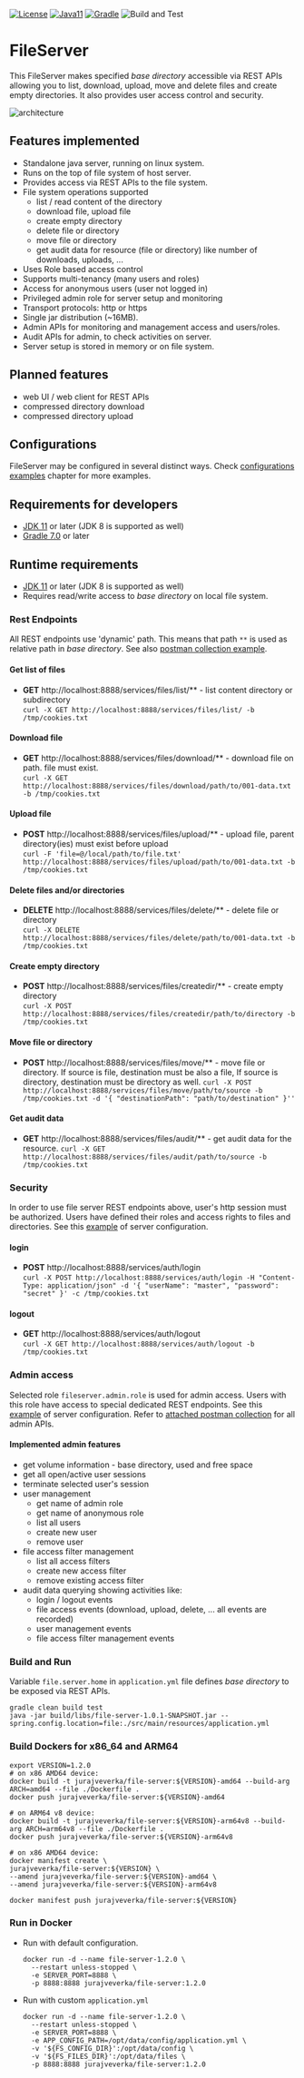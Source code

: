[![License](https://img.shields.io/badge/License-Apache%202.0-blue.svg)](https://opensource.org/licenses/Apache-2.0)
[![Java11](https://img.shields.io/badge/java-11-blue)](https://img.shields.io/badge/java-11-blue)
[![Gradle](https://img.shields.io/badge/gradle-v7.0-blue)](https://img.shields.io/badge/gradle-v6.5-blue)
![Build and Test](https://github.com/jveverka/file-server/workflows/Build%20and%20Test/badge.svg)

# FileServer 
This FileServer makes specified *base directory* accessible via REST APIs allowing you 
to list, download, upload, move and delete files and create empty directories. It also provides 
user access control and security.

![architecture](docs/architecture-01.svg)

## Features implemented
* Standalone java server, running on linux system.
* Runs on the top of file system of host server.
* Provides access via REST APIs to the file system.
* File system operations supported
  - list / read content of the directory
  - download file, upload file
  - create empty directory
  - delete file or directory
  - move file or directory
  - get audit data for resource (file or directory) like number of downloads, uploads, ...
* Uses Role based access control 
* Supports multi-tenancy (many users and roles)
* Access for anonymous users (user not logged in) 
* Privileged admin role for server setup and monitoring
* Transport protocols: http or https
* Single jar distribution (~16MB).  
* Admin APIs for monitoring and management access and users/roles.
* Audit APIs for admin, to check activities on server.
* Server setup is stored in memory or on file system.

## Planned features
* web UI / web client for REST APIs
* compressed directory download
* compressed directory upload

## Configurations
FileServer may be configured in several distinct ways. Check
[configurations examples](docs/Configurations.md) chapter for more examples.

## Requirements for developers
* [JDK 11](https://jdk.java.net/11/) or later (JDK 8 is supported as well)
* [Gradle 7.0](https://gradle.org/install/) or later

## Runtime requirements
* [JDK 11](https://jdk.java.net/11/) or later (JDK 8 is supported as well)
* Requires read/write access to *base directory* on local file system.

### Rest Endpoints
All REST endpoints use 'dynamic' path. This means that path ``**`` is used as relative path in *base directory*.
See also [postman collection example](docs/FileServer.postman_collection.json).

#### Get list of files  
* __GET__ http://localhost:8888/services/files/list/** - list content directory or subdirectory  
  ``curl -X GET http://localhost:8888/services/files/list/ -b /tmp/cookies.txt``

#### Download file  
* __GET__ http://localhost:8888/services/files/download/** - download file on path. file must exist.   
  ``curl -X GET http://localhost:8888/services/files/download/path/to/001-data.txt -b /tmp/cookies.txt``

#### Upload file
* __POST__ http://localhost:8888/services/files/upload/** - upload file, parent directory(ies) must exist before upload  
 ``curl -F 'file=@/local/path/to/file.txt' http://localhost:8888/services/files/upload/path/to/001-data.txt -b /tmp/cookies.txt``

#### Delete files and/or directories
* __DELETE__ http://localhost:8888/services/files/delete/** - delete file or directory  
  ``curl -X DELETE http://localhost:8888/services/files/delete/path/to/001-data.txt -b /tmp/cookies.txt``

#### Create empty directory
* __POST__ http://localhost:8888/services/files/createdir/** - create empty directory  
  ``curl -X POST http://localhost:8888/services/files/createdir/path/to/directory -b /tmp/cookies.txt``

#### Move file or directory
* __POST__ http://localhost:8888/services/files/move/** - move file or directory. If source is file, destination must be also a file, If source is directory, destination must be directory as well.
  ``curl -X POST http://localhost:8888/services/files/move/path/to/source -b /tmp/cookies.txt -d '{ "destinationPath": "path/to/destination" }''``

#### Get audit data
* __GET__ http://localhost:8888/services/files/audit/** - get audit data for the resource.
  ``curl -X GET http://localhost:8888/services/files/audit/path/to/source -b /tmp/cookies.txt``

### Security
In order to use file server REST endpoints above, user's http session must be authorized.
Users have defined their roles and access rights to files and directories. 
See this [example](src/main/resources/application.yml) of server configuration.

#### login
* __POST__ http://localhost:8888/services/auth/login  
  ``curl -X POST http://localhost:8888/services/auth/login -H "Content-Type: application/json" -d '{ "userName": "master", "password": "secret" }' -c /tmp/cookies.txt``

#### logout
* __GET__ http://localhost:8888/services/auth/logout  
  ``curl -X GET http://localhost:8888/services/auth/logout -b /tmp/cookies.txt``

### Admin access
Selected role ``fileserver.admin.role`` is used for admin access. Users with this role have access to special dedicated REST endpoints.
See this [example](src/main/resources/application.yml) of server configuration.
Refer to [attached postman collection](docs/FileServer.postman_collection.json) for all admin APIs.

#### Implemented admin features
* get volume information - base directory, used and free space
* get all open/active user sessions
* terminate selected user's session
* user management
  - get name of admin role
  - get name of anonymous role
  - list all users
  - create new user
  - remove user
* file access filter management
  - list all access filters
  - create new access filter
  - remove existing access filter
* audit data querying showing activities like:
  - login / logout events
  - file access events (download, upload, delete, ... all events are recorded)
  - user management events
  - file access filter management events  

### Build and Run
Variable ``file.server.home`` in ``application.yml`` file defines *base directory* to be exposed via REST APIs.
```
gradle clean build test
java -jar build/libs/file-server-1.0.1-SNAPSHOT.jar --spring.config.location=file:./src/main/resources/application.yml
```

### Build Dockers for x86_64 and ARM64
```
export VERSION=1.2.0
# on x86 AMD64 device:
docker build -t jurajveverka/file-server:${VERSION}-amd64 --build-arg ARCH=amd64 --file ./Dockerfile . 
docker push jurajveverka/file-server:${VERSION}-amd64

# on ARM64 v8 device:
docker build -t jurajveverka/file-server:${VERSION}-arm64v8 --build-arg ARCH=arm64v8 --file ./Dockerfile .
docker push jurajveverka/file-server:${VERSION}-arm64v8

# on x86 AMD64 device: 
docker manifest create \
jurajveverka/file-server:${VERSION} \
--amend jurajveverka/file-server:${VERSION}-amd64 \
--amend jurajveverka/file-server:${VERSION}-arm64v8

docker manifest push jurajveverka/file-server:${VERSION}
```

### Run in Docker
* Run with default configuration.
  ```
  docker run -d --name file-server-1.2.0 \
    --restart unless-stopped \
    -e SERVER_PORT=8888 \
    -p 8888:8888 jurajveverka/file-server:1.2.0
  ```
* Run with custom ``application.yml``
  ```
  docker run -d --name file-server-1.2.0 \
    --restart unless-stopped \
    -e SERVER_PORT=8888 \
    -e APP_CONFIG_PATH=/opt/data/config/application.yml \
    -v '${FS_CONFIG_DIR}':/opt/data/config \
    -v '${FS_FILES_DIR}':/opt/data/files \
    -p 8888:8888 jurajveverka/file-server:1.2.0
  ```
